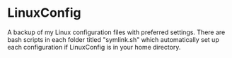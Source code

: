 # LinuxConfig
A backup of my Linux configuration files with preferred settings. There are bash scripts in each folder titled "symlink.sh" which automatically set up each configuration if LinuxConfig is in your home directory. 
